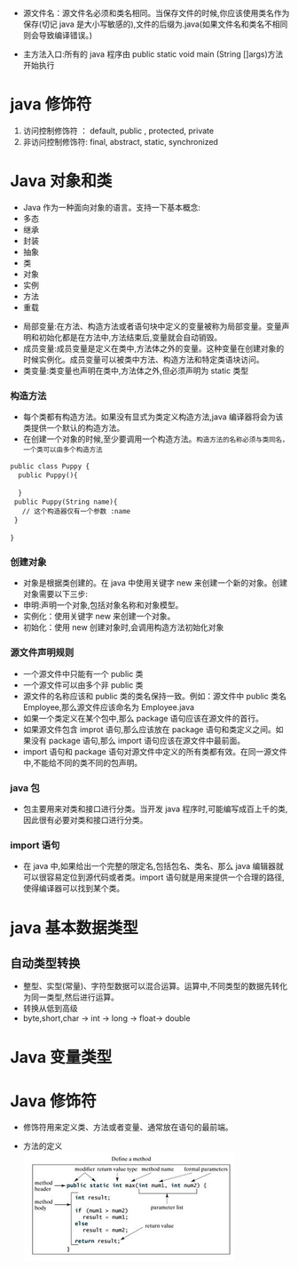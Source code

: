 - 源文件名：源文件名必须和类名相同。当保存文件的时候,你应该使用类名作为保存(切记 java 是大小写敏感的),文件的后缀为.java(如果文件名和类名不相同则会导致编译错误。)

* 主方法入口:所有的 java 程序由 public static void main (String []args)方法开始执行

# java 修饰符

1. 访问控制修饰符 ： default, public , protected, private
2. 非访问控制修饰符: final, abstract, static, synchronized

# Java 对象和类

- Java 作为一种面向对象的语言。支持一下基本概念:
- 多态
- 继承
- 封装
- 抽象
- 类
- 对象
- 实例
- 方法
- 重载

* 局部变量:在方法、构造方法或者语句块中定义的变量被称为局部变量。变量声明和初始化都是在方法中,方法结束后,变量就会自动销毁。
* 成员变量:成员变量是定义在类中,方法体之外的变量。这种变量在创建对象的时候实例化。成员变量可以被类中方法、构造方法和特定类语块访问。
* 类变量:类变量也声明在类中,方法体之外,但必须声明为 static 类型

### 构造方法

- 每个类都有构造方法。如果没有显式为类定义构造方法,java 编译器将会为该类提供一个默认的构造方法。
- 在创建一个对象的时候,至少要调用一个构造方法。`构造方法的名称必须与类同名，一个类可以由多个构造方法`

```
public class Puppy {
  public Puppy(){

  }
 public Puppy(String name){
   // 这个构造器仅有一个参数 :name
 }

}

```

### 创建对象

- 对象是根据类创建的。在 java 中使用关键字 new 来创建一个新的对象。创建对象需要以下三步:
- 申明:声明一个对象,包括对象名称和对象模型。
- 实例化：使用关键字 new 来创建一个对象。
- 初始化：使用 new 创建对象时,会调用构造方法初始化对象

### 源文件声明规则

- 一个源文件中只能有一个 public 类
- 一个源文件可以由多个非 public 类
- 源文件的名称应该和 public 类的类名保持一致。例如：源文件中 public 类名 Employee,那么源文件应该命名为 Employee.java
- 如果一个类定义在某个包中,那么 package 语句应该在源文件的首行。
- 如果源文件包含 improt 语句,那么应该放在 package 语句和类定义之间。如果没有 package 语句,那么 import 语句应该在源文件中最前面。
- import 语句和 package 语句对源文件中定义的所有类都有效。在同一源文件中,不能给不同的类不同的包声明。

### java 包

- 包主要用来对类和接口进行分类。当开发 java 程序时,可能编写成百上千的类,因此很有必要对类和接口进行分类。

### import 语句

- 在 java 中,如果给出一个完整的限定名,包括包名、类名、那么 java 编辑器就可以很容易定位到源代码或者类。import 语句就是用来提供一个合理的路径,使得编译器可以找到某个类。

# java 基本数据类型

## 自动类型转换

- 整型、实型(常量)、字符型数据可以混合运算。运算中,不同类型的数据先转化为同一类型,然后进行运算。
- 转换从低到高级
- byte,short,char -> int -> long -> float-> double

# Java 变量类型

# Java 修饰符

- 修饰符用来定义类、方法或者变量、通常放在语句的最前端。

* 方法的定义  
  ![](img/function.jpg)
